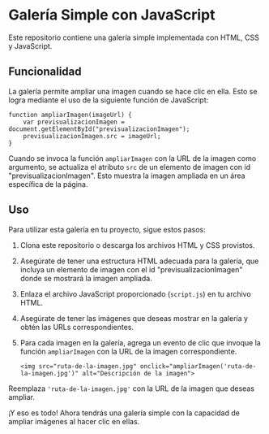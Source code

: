 # Galería Simple con JavaScript

Este repositorio contiene una galería simple implementada con HTML, CSS y JavaScript.

## Funcionalidad

La galería permite ampliar una imagen cuando se hace clic en ella. Esto se logra mediante el uso de la siguiente función de JavaScript:

    function ampliarImagen(imageUrl) {
        var previsualizacionImagen = document.getElementById("previsualizacionImagen");
        previsualizacionImagen.src = imageUrl;
    }

Cuando se invoca la función `ampliarImagen` con la URL de la imagen como argumento, se actualiza el atributo `src` de un elemento de imagen con id "previsualizacionImagen". Esto muestra la imagen ampliada en un área específica de la página.

## Uso

Para utilizar esta galería en tu proyecto, sigue estos pasos:

1.  Clona este repositorio o descarga los archivos HTML y CSS provistos.
    
2.  Asegúrate de tener una estructura HTML adecuada para la galería, que incluya un elemento de imagen con el id "previsualizacionImagen" donde se mostrará la imagen ampliada.
    
3.  Enlaza el archivo JavaScript proporcionado (`script.js`) en tu archivo HTML.
    
4.  Asegúrate de tener las imágenes que deseas mostrar en la galería y obtén las URLs correspondientes.
    
5.  Para cada imagen en la galería, agrega un evento de clic que invoque la función `ampliarImagen` con la URL de la imagen correspondiente.
    
    `<img src="ruta-de-la-imagen.jpg" onclick="ampliarImagen('ruta-de-la-imagen.jpg')" alt="Descripción de la imagen">`

Reemplaza `'ruta-de-la-imagen.jpg'` con la URL de la imagen que deseas ampliar.

¡Y eso es todo! Ahora tendrás una galería simple con la capacidad de ampliar imágenes al hacer clic en ellas.
